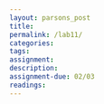 ```yaml
---  
layout: parsons_post  
title: 
permalink: /lab11/  
categories:   
tags:  
assignment: 
description: 
assignment-due: 02/03
readings: 
---  
```


